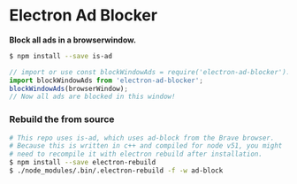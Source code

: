 
# Electron Ad Blocker

**Block all ads in a browserwindow.**  

```sh
$ npm install --save is-ad
```

```js
// import or use const blockWindowAds = require('electron-ad-blocker').default;
import blockWindowAds from 'electron-ad-blocker';
blockWindowAds(browserWindow);
// Now all ads are blocked in this window!
```

### Rebuild the from source

```sh
# This repo uses is-ad, which uses ad-block from the Brave browser.
# Because this is written in c++ and compiled for node v51, you might
# need to recompile it with electron rebuild after installation.
$ npm install --save electron-rebuild
$ ./node_modules/.bin/.electron-rebuild -f -w ad-block
```

